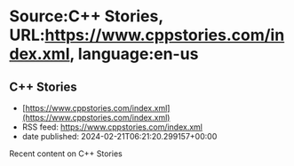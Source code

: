 # Source:C++ Stories, URL:https://www.cppstories.com/index.xml, language:en-us

## C++ Stories
 - [https://www.cppstories.com/index.xml](https://www.cppstories.com/index.xml)
 - RSS feed: https://www.cppstories.com/index.xml
 - date published: 2024-02-21T06:21:20.299157+00:00

Recent content on C++ Stories

